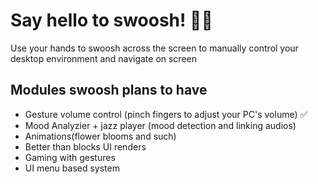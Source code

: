 # Say hello to swoosh! 🧹✨

Use your hands to swoosh across the screen to manually control your desktop environment and navigate on screen

## Modules swoosh plans to have
* Gesture volume control (pinch fingers to adjust your PC's volume) ✅
* Mood Analyzier + jazz player (mood detection and linking audios)
* Animations(flower blooms and such)
* Better than blocks UI renders
* Gaming with gestures
* UI menu based system  
